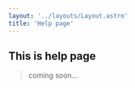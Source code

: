 ```yaml
---
layout: '../layouts/Layout.astro'
title: 'Help page'
---
```


## This is help page

> coming soon...